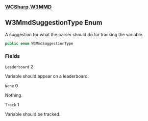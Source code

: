 ### [WCSharp.W3MMD](WCSharp.W3MMD.md 'WCSharp.W3MMD')

## W3MmdSuggestionType Enum

A suggestion for what the parser should do for tracking the variable.

```csharp
public enum W3MmdSuggestionType
```
### Fields

<a name='WCSharp.W3MMD.W3MmdSuggestionType.Leaderboard'></a>

`Leaderboard` 2

Variable should appear on a leaderboard.

<a name='WCSharp.W3MMD.W3MmdSuggestionType.None'></a>

`None` 0

Nothing.

<a name='WCSharp.W3MMD.W3MmdSuggestionType.Track'></a>

`Track` 1

Variable should be tracked.